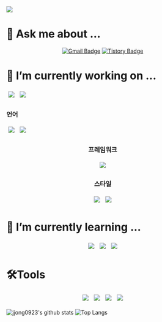<div>
  <img src="https://capsule-render.vercel.app/api?type=transparent&color=auto&height=300&section=header&fontColor=ffffff&text=프론트%20하는%20🥔&fontSize=50" />
</div>

# 💬 Ask me about ...
<center>
  
  [![Gmail Badge](https://img.shields.io/badge/Gmail-D14836?style=for-the-badge&logo=Gmail&logoColor=white)](mailto:bergi4025@gmail.com)
  [![Tistory Badge](https://img.shields.io/badge/Tech%20Blog-555263?style=for-the-badge&logoColor=white)](https://jjong0923.tistory.com/)
  
</center>

# 🔭 I’m currently working on ...

  <img src="https://img.shields.io/badge/html5-E34F26?style=for-the-badge&logo=html5&logoColor=white" style="margin: 5px" />
  <img src="https://img.shields.io/badge/css-1572B6?style=for-the-badge&logo=css3&logoColor=white" style="margin: 5px" />
  <h3>언어</h3>
  <div align=left>
    <img src="https://img.shields.io/badge/python-3776AB?style=for-the-badge&logo=python&logoColor=white" style="margin: 5px" />
    <img src="https://img.shields.io/badge/javascript-F7DF1E?style=for-the-badge&logo=javascript&logoColor=black" style="margin: 5px" />
  </div>

  <div align=center>
    <h3>프레임워크</h3>
    <img src="https://img.shields.io/badge/react-61DAFB?style=for-the-badge&logo=react&logoColor=black" style="margin: 5px" />
  </div>
  <div align=center>
    <h3>스타일</h3>
    <img src="https://img.shields.io/badge/CSS%20Modules-1572B6?style=for-the-badge&logo=css3&logoColor=white" style="margin: 5px" />
    <img src="https://img.shields.io/badge/styled--components-DB7093?style=for-the-badge&logo=styled-components&logoColor=white" style="margin: 5px" />
  </div>
</div>


# 🌱 I’m currently learning ...
<div align=center> 
  <img src="https://img.shields.io/badge/typescript-3178C6?style=for-the-badge&logo=typescript&logoColor=white" style="margin: 5px"/ >
  <img src="https://img.shields.io/badge/vue.js-4FC08D?style=for-the-badge&logo=vue.js&logoColor=white" style="margin: 5px" />
  <img src="https://img.shields.io/badge/Next.js-000000?style=for-the-badge&logo=nextdotjs&logoColor=white" style="margin: 5px" />
</div>

# 🛠️Tools
<div align=center> 
  <img src="https://img.shields.io/badge/visual studio code-007ACC?style=for-the-badge&logo=visualstudiocode&logoColor=white" style="margin: 5px" /> 
  <img src="https://img.shields.io/badge/github-181717?style=for-the-badge&logo=github&logoColor=white"style="margin: 5px" /> 
  <img src="https://img.shields.io/badge/notion-000000?style=for-the-badge&logo=notion&logoColor=white" style="margin: 5px" />
  <img src="https://img.shields.io/badge/figma-F24E1E?style=for-the-badge&logo=figma&logoColor=white" style="margin: 5px" />
</div>

![jjong0923's github stats](https://github-readme-stats.vercel.app/api?username=jjong0923&show_icons=true&theme=tokyonight)
![Top Langs](https://github-readme-stats.vercel.app/api/top-langs/?username=jjong0923&layout=compact&theme=tokyonight)

<!--
**jjong0923/jjong0923** is a ✨ _special_ ✨ repository because its `README.md` (this file) appears on your GitHub profile.

Here are some ideas to get you started:

- 🔭 I’m currently working on ...
- 🌱 I’m currently learning ...
- 👯 I’m looking to collaborate on ...
- 🤔 I’m looking for help with ...
- 💬 Ask me about ...
- 📫 How to reach me: ...
- 😄 Pronouns: ...
- ⚡ Fun fact: ...
-->
